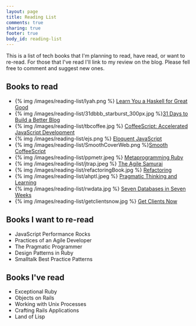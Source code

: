 ```yaml
---
layout: page
title: Reading List
comments: true
sharing: true
footer: true
body_id: reading-list
---
```


This is a list of tech books that I'm planning to read, have read, or want to re-read. For those that I've read I'll link to my review on the blog. Please fell free to comment and suggest new ones.

Books to read
-------------

* {% img /images/reading-list/lyah.png %} [Learn You a Haskell for Great Good](http://learnyouahaskell.com/)
* {% img /images/reading-list/31dbbb_starburst_300px.jpg %}[31 Days to Build a Better Blog](http://www.problogger.net/31dbbb-workbook/)
* {% img /images/reading-list/tbcoffee.jpg %} [CoffeeScript: Accelerated JavaScript Development](http://pragprog.com/book/tbcoffee/coffeescript)
* {% img /images/reading-list/ejs.png %} [Eloquent JavaScript](http://eloquentjavascript.net/)
* {% img /images/reading-list/SmoothCoverWeb.png %}[Smooth CoffeeScript](http://autotelicum.github.com/Smooth-CoffeeScript/)
* {% img /images/reading-list/ppmetr.jpeg %} [Metaprogramming Ruby](http://pragprog.com/book/ppmetr/metaprogramming-ruby)
* {% img /images/reading-list/jtrap.jpeg %} [The Agile Samurai](http://pragprog.com/book/jtrap/the-agile-samurai)
* {% img  /images/reading-list/refactoringBook.jpg %} [Refactoring](http://martinfowler.com/books.html#refactoring)
* {% img /images/reading-list/ahptl.jpeg %} [Pragmatic Thinking and Learning](http://pragprog.com/book/ahptl/pragmatic-thinking-and-learning)
* {% img /images/reading-list/rwdata.jpg %} [Seven Databases in Seven Weeks](http://pragprog.com/book/rwdata/seven-databases-in-seven-weeks)
* {% img /images/reading-list/getclientsnow.jpg %} [Get Clients Now](http://www.getclientsnow.com/)

Books I want to re-read
-----------------------

* JavaScript Performance Rocks
* Practices of an Agile Developer
* The Pragmatic Programmer
* Design Patterns in Ruby
* Smalltalk Best Practice Patterns

Books I've read
---------------

* Exceptional Ruby
* Objects on Rails
* Working with Unix Processes
* Crafting Rails Applications
* Land of Lisp
